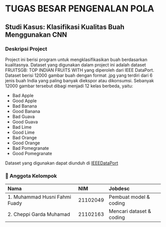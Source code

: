 # TUGAS BESAR PENGENALAN POLA
## Studi Kasus: Klasifikasi Kualitas Buah Menggunakan CNN
### Deskripsi Project

Project ini berisi program untuk mengklasifikasikan buah berdasarkan kualitasnya.
Dataset yang digunakan dalam project ini adalah dataset FRUITSGB: TOP INDIAN FRUITS WITH  yang diperoleh dari IEEE DataPort.
Dataset berisi 12000 gambar buah dengan format .jpg yang terdiri dari 6 jenis buah India yang paling banyak diekspor atau dikonsumsi.
Sebanyak 12000 gambar tersebut dibagi menjadi 12 kelas berbeda, yaitu:
- Bad Apple
- Good Apple
- Bad Banana
- Good Banana
- Bad Guava
- Good Guava
- Bad Lime
- Good Lime
- Bad Orange
- Good Orange
- Bad Pomegranate
- Good Pomegranate

Dataset yang digunakan dapat diunduh di [IEEEDataPort](https://ieee-dataport.org/open-access/fruitsgb-top-indian-fruits-quality)


### 🚀 Anggota Kelompok

| Nama | NIM     | Jobdesc                       |
| :-------- | :------- | :-------------------------------- |
| 1. Muhammad Husni Fahmi Fuady      | 21102049 | Pembuat model & coding |
| 2. Cheppi Garda Muhamad      | 21102163 | Mencari dataset & coding |
